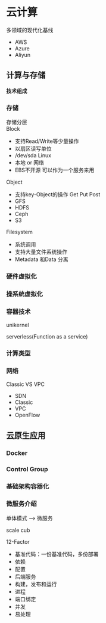 # 云计算 #
多领域的现代化基线  
* AWS  
* Azure  
* Aliyun  

## 计算与存储 ##  

**技术组成**

### 存储 ###
存储分层  
Block  
* 支持Read/Write等少量操作  
* 以扇区读写单位  
* /dev/sda Linux  
* 本地  or 网络  
* EBS不开源 可以作为一个服务来用

Object  
* 支持key-Object的操作 Get Put Post  
* GFS  
* HDFS  
* Ceph  
* S3  

Filesystem 
* 系统调用  
* 支持大量文件系统操作  
* Metadata 和Data 分离 

### 硬件虚拟化 ###

### 操系统虚拟化 ###

### 容器技术 ###

unikernel 

serverless(Function as a service)

### 计算类型 ###

### 网络 ###

Classic VS VPC  

* SDN  
* Classic  
* VPC  
* OpenFlow


## 云原生应用 ##

### Docker ###

### Control Group ###

### 基础架构容器化 ###

### 微服务介绍 ###

单体模式 --> 微服务

scale cub


12-Factor  
* 基准代码：一份基准代码，多份部署     
* 依赖  
* 配置  
* 后端服务  
* 构建，发布和运行   
* 进程   
* 端口绑定  
* 并发  
* 易处理  
